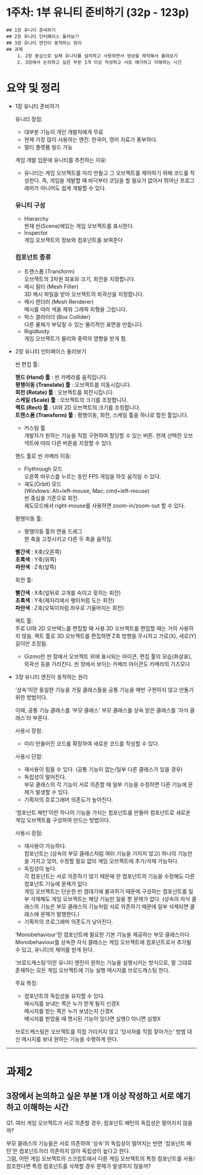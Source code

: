 # 1주차: 1부 유니티 준비하기 (32p - 123p)
    ## 1장 유니티 준비하기
    ## 2장 유니티 인터페이스 둘러보기
    ## 3장 유니티 엔진이 동작하는 원리
    ## 과제
        1. 2장 중심으로 실제 유니티를 설치하고 사용하면서 영상을 제작해서 올려보기
        2. 3장에서 논의하고 싶은 부분 1개 이상 작성하고 서로 얘기하고 이해하는 시간


# 요약 및 정리
- 1장 유니티 준비하기
	
	유니티 장점:
	- 대부분 기능이 개인 개발자에게 무료
	- 현제 가장 많이 사용하는 엔진. 한국어, 영어 자료가 풍부하다.
	- 멀티 플렛폼 빌드 가능

	게임 개발 입문에 유니티를 추천하는 이유:
	- 유니티는 게임 오브젝트를 미리 만들고 그 오브젝트를 제어하기 위해 코드를 작성한다. 즉, 게임을 개발할 때 바닥부터 코딩을 할 필요가 없어서 뛰어난 프로그래머가 아니어도 쉽게 개발할 수 있다.

	### 유니티 구성
	- Hierarchy\
		현재 씬(Scene)에있는 게임 오브젝트를 표시한다.
	- Inspector\
		게임 오브젝트의 정보와 컴포넌트를 보여준다

	### 컴포넌트 종류
	- 트랜스폼 (Transform)\
		오브젝트의 3차원 좌표와 크기, 회전을 지정합니다.
	- 메시 필터 (Mesh Filter)\
    	3D 메시 파일을 받아 오브젝트의 외곽선을 지정합니다.
	- 메시 렌더러 (Mesh Renderer)\
    	메시를 따라 색을 채워 그래픽 외형을 그립니다.
	- 박스 콜라이더 (Box Collider)\
    	다른 물체가 부딪칠 수 있는 물리적인 표면을 만듭니다.
	- Rigidbody\
    	게임 오브젝트가 물리와 중력의 영향을 받게 함.

- 2장 유니티 인터페이스 둘러보기

	씬 편집 툴:

	**핸드 (Hand) 툴** : 씬 카메라를 움직입니다.\
	**평행이동 (Translate) 툴** : 오브젝트를 이동시킵니다.\
	**회전 (Rotate) 툴** : 오브젝트를 회전시킵니다.\
	**스케일 (Scale) 툴** : 오브젝트의 크기를 조정합니다.\
	**렉트 (Rect) 툴** : UI와 2D 오브젝트의 크기를 조정합니다.\
	**트랜스폼 (Transform) 툴** : 평행이동, 회전, 스케일 툴을 하나로 합친 툴입니다.

	- 커스텀 툴\
		개발자가 원하는 기능을 직접 구현하여 할당할 수 있는 버튼. 현재 선택한 오브넥트에 따라 다른 버튼을 지정할 수 있다.


	핸드 툴로 씬 카메라 이동:
	- Flythrough 모드\
		오른쪽 마우스를 누르는 동안 FPS 게임을 하듯 움직일 수 있다.
	- 궤도(Orbit) 모드\
    	(Windows: Alt+left-mouse, Mac: cmd+left-mouse)\
		씬 중심을 기준으로 회전.\
		궤도모드에서 right-mouse를 사용하면 zoom-in/zoom-out 할 수 있다.


	평행이동 툴:
	- 평행이동 툴의 면을 드래그\
		한 축을 고정시키고 다른 두 축을 움직임.

	**빨간색** : X축(오른쪽)\
	**초록색** : Y축(위쪽)\
	**파란색** : Z축(앞쪽)

	회전 툴:

	**빨간색** : X축(앞뒤로 고개를 숙이고 젖히는 회전)\
	**초록색** : Y축(제자리에서 팽이처럼 도는 회전)\
	**파란색** : Z축(오뚝이처럼 좌우로 기울어지는 회전)

	랙트 툴:\
		주로 UI와 2D 오브텍느를 편집할 때 사용.3D 오브젝트를 편집할 때는 거의 사용하지 않음. 랙트 툴로 3D 오브젝트를 편집하면 Z축 방향을 무시하고 가로(X), 세로(Y) 길이만 조정됨.

	- Gizmo란 씬 창에서 오브젝트 위에 표시되는 아이콘, 편집 툴의 모습(화살표), 외곽선 등을 가리킨다. 씬 창에서 보이는 카메라 아이콘도 카메라의 기즈모다

- 3장 유니티 엔진이 동작하는 원리

	’상속'이란 동일한 기능을 가질 클래스들을 공통 기능을 매번 구현하지 않고 만둘기 위한 방법이다.

	이때, 공통 기능 클래스를 ‘부모 클래스' 부모 클래스를 상속 받은 클래스를 ‘자식 클래스’라 부른다.

	사용시 장점:
	- 미리 만들어진 코드를 확장하여 새로운 코드를 작성할 수 있다.

	사용시 단점:
	- 재사용이 힘들 수 있다. (공통 기능이 없는/일부 다른 클래스가 있을 경우)
	- 독립성이 떨어진다.\
		부모 클래스의 각 기능이 서로 의존할 때 일부 기능을 수정하면 다른 기능에 문제가 발생할 수 있다.
	- 기획자의 흐로그래머 의존도가 높아진다.

	‘컴포넌트 패턴’이란 하나의 기능을 가지는 컴포넌트를 만들어 컴포넌트로 새로운 게임 오브젝트를 구성하여 만드는 방법이다.

	사용시 장점:
	- 재사용이 가능하다.\
		컴포넌트는 (상속의 부모 클래스처럼 여러 기능을 가지지 않고) 하나의 기능만을 가지고 있어, 수정할 필요 없이 게임 오브젝트에 추가/삭제 가능하다.
	- 독립성이 높다.\
		각 컴포넌트는 서로 의존하기 않기 때문에 한 컴포넌트의 기능을 수정해도 다른 컴포넌트 기능에 문제가 앖다.\
		게임 오브젝트는 단순한 빈 껌데기에 불과하기 때문에 구성하는 컴포넌트를 일부 삭제해도 게임 오브젝트는 해당 기능만 잃을 뿐 문제가 없다. (상속의 자식 클래스의 기능은 부모 클래스의 기능처럼 서로 의존하기 때문에 일부 삭제되면 클래스에 문제가 발행한다.)
	- 기획자의 프로그래머 의존도가 낮아진다.

	‘Monobehaviour’란 컴포넌트에 필요한 기본 기능을 제공하는 부모 클래스이다. Monobehaviour를 상속한 자식 클래스는 게임 오브젝트에 컴포넌트로서 추가될 수 있고, 유니티의 제어를 받게 된다.

	‘브로드캐스팅’이란 유니티 엔진이 원하는 기능을 실행시키는 방식으로, 말 그대로 존재하는 모든 게임 오브젝트에 기능 실행 메시지를 브로드캐스팅 한다.

	주요 특징:
	- 컴포넌트의 독립성을 유지할 수 있다.\
    	메시지를 보내는 쪽은 누가 받게 될지 신경X\
    	메시지를 받는 쪽은 누가 보냈는지 신경X\
    	메시지를 받았을 때 명시된 기능이 있다면 실행O 아니면 실행X
    
    브로드캐스팅은 오브젝트를 직접 가리키지 않고 ‘당사자를 직접 찾아가는’ 방법 대신 메시지를 보내 원하는 기능을 수행하게 한다.


---
# 과제2
## 3장에서 논의하고 싶은 부분 1개 이상 작성하고 서로 얘기하고 이해하는 시간

Q1. 여러 게임 오브젝트가 서로 의존할 경우, 컴포넌트 패턴의 독립성은 떨어지지 않을까?

부모 클래스의 기능들은 서로 의존하여 '상속'의 독립성이 떨어지는 반면 '컴포넌트 패턴'은 컴포넌트끼리 의존하지 않아 독립성이 높다고 한다.\
그럼, 어떤 게임 오브젝트의 스크립트에서 다른 게임 오브젝트의 특정 컴포넌트를 사용/참조한다면 특정 컴포넌트를 삭제할 경우 문제가 발생하지 않을까?
